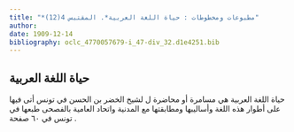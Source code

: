 ```yaml
---
title: "*مطبوعات ومخطوطات : حياة اللغة العربية*. المقتبس 4(12)"
author: 
date: 1909-12-14
bibliography: oclc_4770057679-i_47-div_32.d1e4251.bib
---
```




##  حياة اللغة العربية 


 حياة اللغة العربية  هي مسامرة أو محاضرة ل  لشيخ الخضر بن الحسن  في تونس أتى فيها على أطوار   هذه اللغة وأساليبها ومطابقتها مع المدنية واتحاد العامية بالفصحى طبعها في  تونس  في  ٦٠  صفحة  . 
